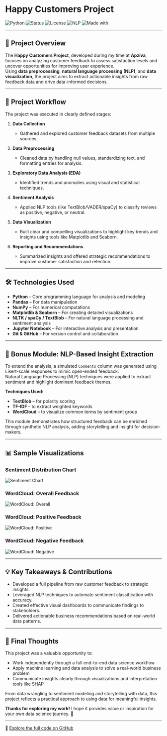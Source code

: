 # Happy Customers Project

![Python](https://img.shields.io/badge/Python-3.11-blue.svg)
![Status](https://img.shields.io/badge/Status-Completed-brightgreen)
![License](https://img.shields.io/badge/License-MIT-blue)
![NLP](https://img.shields.io/badge/Bonus-NLP_Analysis-ff69b4)
![Made with](https://img.shields.io/badge/Made%20With-%E2%9D%A4%EF%B8%8F%20by%20Alvin-lightgrey)

---

## 📝 Project Overview

The **Happy Customers Project**, developed during my time at **Apziva**, focuses on analyzing customer feedback to assess satisfaction levels and uncover opportunities for improving user experience.  
Using **data preprocessing**, **natural language processing (NLP)**, and **data visualization**, the project aims to extract actionable insights from raw feedback data and drive data-informed decisions.

---

## 🔄 Project Workflow

The project was executed in clearly defined stages:

1. **Data Collection**  
   - Gathered and explored customer feedback datasets from multiple sources.

2. **Data Preprocessing**  
   - Cleaned data by handling null values, standardizing text, and formatting entries for analysis.

3. **Exploratory Data Analysis (EDA)**  
   - Identified trends and anomalies using visual and statistical techniques.

4. **Sentiment Analysis**  
   - Applied NLP tools (like TextBlob/VADER/spaCy) to classify reviews as positive, negative, or neutral.

5. **Data Visualization**  
   - Built clear and compelling visualizations to highlight key trends and insights using tools like Matplotlib and Seaborn.

6. **Reporting and Recommendations**  
   - Summarized insights and offered strategic recommendations to improve customer satisfaction and retention.

---

## 🛠️ Technologies Used

- **Python** – Core programming language for analysis and modeling  
- **Pandas** – For data manipulation  
- **NumPy** – For numerical computations  
- **Matplotlib & Seaborn** – For creating detailed visualizations  
- **NLTK / spaCy / TextBlob** – For natural language processing and sentiment analysis  
- **Jupyter Notebook** – For interactive analysis and presentation  
- **Git & GitHub** – For version control and collaboration  

---

## 🎁 Bonus Module: NLP-Based Insight Extraction

To extend the analysis, a simulated `Comments` column was generated using Likert-scale responses to mimic open-ended feedback.  
Natural Language Processing (NLP) techniques were applied to extract sentiment and highlight dominant feedback themes.

**Techniques Used:**
- **TextBlob** – for polarity scoring  
- **TF-IDF** – to extract weighted keywords  
- **WordCloud** – to visualize common terms by sentiment group

This module demonstrates how structured feedback can be enriched through synthetic NLP analysis, adding storytelling and insight for decision-makers.

---

## 📊 Sample Visualizations

### Sentiment Distribution Chart
![Sentiment Chart](Images/sentiment_distribution.png)

### WordCloud: Overall Feedback
![WordCloud: Overall](Images/overall_feedback_wordcloud.png)

### WordCloud: Positive Feedback
![WordCloud: Positive](Images/positive_feedback_wordcloud.png)

### WordCloud: Negative Feedback
![WordCloud: Negative](Images/negative_feedback_wordcloud.png)


---

## 💡 Key Takeaways & Contributions

- Developed a full pipeline from raw customer feedback to strategic insights.
- Leveraged NLP techniques to automate sentiment classification with accuracy.
- Created effective visual dashboards to communicate findings to stakeholders.
- Delivered actionable business recommendations based on real-world data patterns.

---

## 🙌 Final Thoughts

This project was a valuable opportunity to:
- Work independently through a full end-to-end data science workflow  
- Apply machine learning and data analysis to solve a real-world business problem  
- Communicate insights clearly through visualizations and interpretation tools like SHAP  

From data wrangling to sentiment modeling and storytelling with data, this project reflects a practical approach to using data for meaningful insights.

**Thanks for exploring my work!** I hope it provides value or inspiration for your own data science journey. 🚀



---

📁 [Explore the full code on GitHub](https://github.com/AlvinSMoyo/AlvinM_KpEVXA8fWeQhuv6f)


